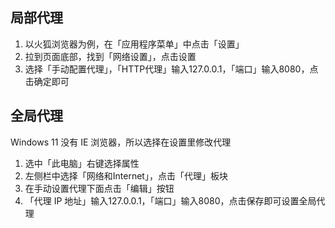 ## 局部代理

1. 以火狐浏览器为例，在「应用程序菜单」中点击「设置」
2. 拉到页面底部，找到「网络设置」，点击设置
3. 选择「手动配置代理」，「HTTP代理」输入127.0.0.1，「端口」输入8080，点击确定即可

## 全局代理

Windows 11  没有  IE 浏览器，所以选择在设置里修改代理

1. 选中「此电脑」右键选择属性
2. 左侧栏中选择「网络和Internet」，点击「代理」板块
3. 在手动设置代理下面点击「编辑」按钮
4. 「代理 IP 地址」输入127.0.0.1，「端口」输入8080，点击保存即可设置全局代理
